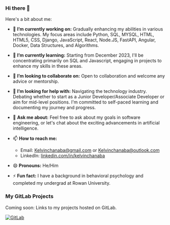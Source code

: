 ### Hi there 👋

<!--
**KelvinChanaba/KelvinChanaba** is a ✨ _special_ ✨ repository because its `README.md` (this file) appears on your GitHub profile.
-->

Here's a bit about me:

- 🔭 **I’m currently working on:**
  Gradually enhancing my abilities in various technologies. My focus areas include Python, SQL, MYSQL, HTML, HTML5, CSS, Django, JavaScript, React, Node.JS, FastAPI, Angular, Docker, Data Structures, and Algorithms.

- 🌱 **I’m currently learning:**
  Starting from December 2023, I'll be concentrating primarily on SQL and Javascript, engaging in projects to enhance my skills in these areas.

- 👯 **I’m looking to collaborate on:**
  Open to collaboration and welcome any advice or mentorship.

- 🤔 **I’m looking for help with:**
  Navigating the technology industry. Debating whether to start as a Junior Developer/Associate Developer or aim for mid-level positions. I'm committed to self-paced learning and documenting my journey and progress.

- 💬 **Ask me about:**
  Feel free to ask about my goals in software engineering, or let's chat about the exciting advancements in artificial intelligence.

- 📫 **How to reach me:**
  - Email: [Kelvinchanaba@gmail.com](mailto:Kelvinchanaba@gmail.com) or [Kelvinchanaba@outlook.com](mailto:Kelvinchanaba@outlook.com)
  - LinkedIn: [linkedin.com/in/kelvinchanaba](https://linkedin.com/in/kelvinchanaba)

- 😄 **Pronouns:** He/Him

- ⚡ **Fun fact:** I have a background in behavioral psychology and completed my undergrad at Rowan University.

### My GitLab Projects

Coming soon: Links to my projects hosted on GitLab.

[![GitLab](https://img.shields.io/badge/-GitLab-orange)](https://gitlab.com/kelvinchanaba)

